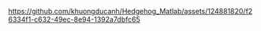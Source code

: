 https://github.com/khuongducanh/Hedgehog_Matlab/assets/124881820/f26334f1-c632-49ec-8e94-1392a7dbfc65
